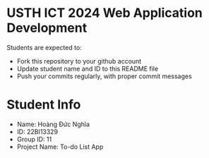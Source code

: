USTH ICT 2024 Web Application Development
=====================================================

Students are expected to:

* Fork this repository to your github account
* Update student name and ID to this README file
* Push your commits regularly, with proper commit messages

Student Info
=======================

* Name: Hoàng Đức Nghĩa
* ID: 22BI13329
* Group ID: 11
* Project Name: To-do List App
